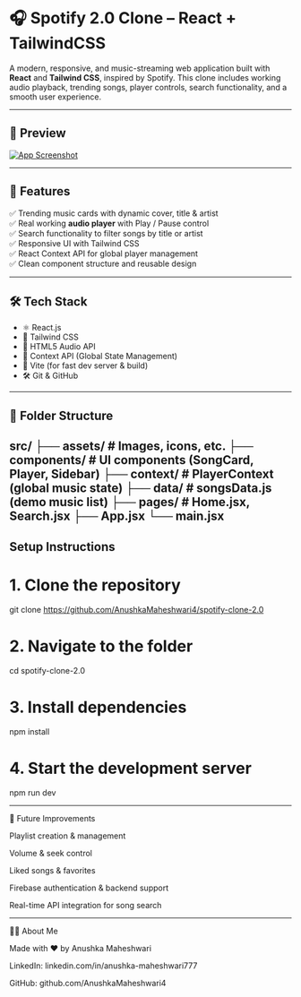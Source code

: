 # 🎧 Spotify 2.0 Clone – React + TailwindCSS

A modern, responsive, and music-streaming web application built with **React** and **Tailwind CSS**, inspired by Spotify. This clone includes working audio playback, trending songs, player controls, search functionality, and a smooth user experience.

---

## 📸 Preview

[![App Screenshot](./src/assets/preview.png)](./src/assets/preview.png)

---

## 🚀 Features

✅ Trending music cards with dynamic cover, title & artist  
✅ Real working **audio player** with Play / Pause control  
✅ Search functionality to filter songs by title or artist  
✅ Responsive UI with Tailwind CSS  
✅ React Context API for global player management  
✅ Clean component structure and reusable design

---

## 🛠 Tech Stack

- ⚛️ React.js
- 💨 Tailwind CSS
- 🎵 HTML5 Audio API
- 🧠 Context API (Global State Management)
- 🧩 Vite (for fast dev server & build)
- 🛠 Git & GitHub

---

## 📂 Folder Structure
src/
├── assets/           # Images, icons, etc.
├── components/       # UI components (SongCard, Player, Sidebar)
├── context/          # PlayerContext (global music state)
├── data/             # songsData.js (demo music list)
├── pages/            # Home.jsx, Search.jsx
├── App.jsx
└── main.jsx
---

## Setup Instructions

# 1. Clone the repository
git clone https://github.com/AnushkaMaheshwari4/spotify-clone-2.0

# 2. Navigate to the folder
cd spotify-clone-2.0

# 3. Install dependencies
npm install

# 4. Start the development server
npm run dev

---

🔮 Future Improvements

 Playlist creation & management

 Volume & seek control

 Liked songs & favorites

 Firebase authentication & backend support

 Real-time API integration for song search

 ---

 🙋‍♀️ About Me

Made with ❤️ by Anushka Maheshwari

LinkedIn: linkedin.com/in/anushka-maheshwari777

GitHub: github.com/AnushkaMaheshwari4
